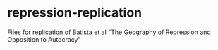 # repression-replication
 Files for replication of Batista et al "The Geography of Repression and Opposition to Autocracy"
